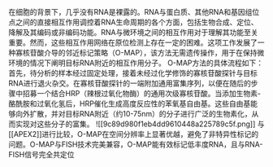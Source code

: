 在细胞的背景下，几乎没有RNA是裸露的。RNA与蛋白质、其他RNA和基因组位点之间的直接相互作用调控着RNA生命周期的各个方面，包括生物合成、定位、降解及其编码或非编码功能。RNA与微环境之间的相互作用对于理解其功能至关重要。然而，这些相互作用网络在原位检测上存在一定的困难。这项工作发展了一种寡核苷酸介导的邻近标记策略（O-MAP），该方法无需遗传操作，用于在保持微环境的情况下阐明目标RNA附近的相互作用分子。
O-MAP方法的具体流程如下：首先，待分析的样本经过固定处理，接着未经过化学修饰的寡核苷酸探针与目标RNA进行退火杂交。在寡核苷酸探针的一端附加通用富集序列，以便在随后的步骤中招募一个结合HRP（辣根过氧化物酶）的通用次级寡核苷酸。当添加生物素-酪酰胺和过氧化氢后，HRP催化生成高度反应性的苯氧基自由基。这些自由基能够向外扩散，并对目标RNA附近（约10-75nm）的分子进行广泛的生物素化，从而实现对这些分子的富集。
![[9c89d980f1eb4dd9610448a225789c5f.png]]
与[[APEX2]]进行比较，O-MAP在空间分辨率上显著优越，避免了非特异性标记的问题。O-MAP与FISH技术完美兼容，O-MAP能有效标记低丰度RNA，且与RNA-FISH信号完全共定位